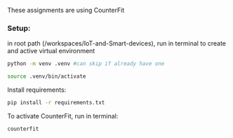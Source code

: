 These assignments are using CounterFit
### Setup:
in root path (/workspaces/IoT-and-Smart-devices), run in terminal to create and active virtual environment
```bash
python -m venv .venv #can skip if already have one
```
```bash
source .venv/bin/activate
```
Install requirements:
```bash
pip install -r requirements.txt
```
To activate CounterFit, run in terminal:
```bash
counterfit
```

